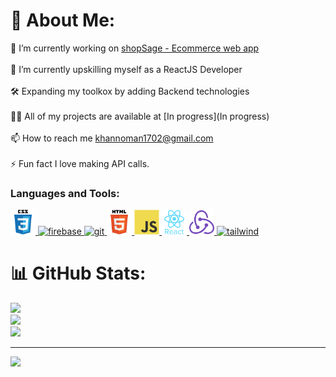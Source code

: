 # 💫 About Me:
🔭 I’m currently working on [shopSage - Ecommerce web app](https://github.com/NomanKhan13/shopSage)<br><br>🌱 I’m currently upskilling myself as a ReactJS Developer<br><br>🛠 Expanding my toolkox by adding Backend technologies<br><br>👨‍💻 All of my projects are available at [In progress](In progress)<br><br>📫 How to reach me khannoman1702@gmail.com<br><br>⚡ Fun fact I love making API calls.

<h3 align="left">Languages and Tools:</h3>
<p align="left"> <a href="https://www.w3schools.com/css/" target="_blank" rel="noreferrer"> <img src="https://raw.githubusercontent.com/devicons/devicon/master/icons/css3/css3-original-wordmark.svg" alt="css3" width="40" height="40"/> </a> <a href="https://firebase.google.com/" target="_blank" rel="noreferrer"> <img src="https://www.vectorlogo.zone/logos/firebase/firebase-icon.svg" alt="firebase" width="40" height="40"/> </a> <a href="https://git-scm.com/" target="_blank" rel="noreferrer"> <img src="https://www.vectorlogo.zone/logos/git-scm/git-scm-icon.svg" alt="git" width="40" height="40"/> </a> <a href="https://www.w3.org/html/" target="_blank" rel="noreferrer"> <img src="https://raw.githubusercontent.com/devicons/devicon/master/icons/html5/html5-original-wordmark.svg" alt="html5" width="40" height="40"/> </a> <a href="https://developer.mozilla.org/en-US/docs/Web/JavaScript" target="_blank" rel="noreferrer"> <img src="https://raw.githubusercontent.com/devicons/devicon/master/icons/javascript/javascript-original.svg" alt="javascript" width="40" height="40"/> </a> <a href="https://reactjs.org/" target="_blank" rel="noreferrer"> <img src="https://raw.githubusercontent.com/devicons/devicon/master/icons/react/react-original-wordmark.svg" alt="react" width="40" height="40"/> </a> <a href="https://redux.js.org" target="_blank" rel="noreferrer"> <img src="https://raw.githubusercontent.com/devicons/devicon/master/icons/redux/redux-original.svg" alt="redux" width="40" height="40"/> </a> <a href="https://tailwindcss.com/" target="_blank" rel="noreferrer"> <img src="https://www.vectorlogo.zone/logos/tailwindcss/tailwindcss-icon.svg" alt="tailwind" width="40" height="40"/> </a> </p>

# 📊 GitHub Stats:
![](https://github-readme-stats.vercel.app/api?username=nomankhan13&theme=dark&hide_border=false&include_all_commits=false&count_private=false)<br/>
![](https://nirzak-streak-stats.vercel.app/?user=nomankhan13&theme=dark&hide_border=false)<br/>
![](https://github-readme-stats.vercel.app/api/top-langs/?username=nomankhan13&theme=dark&hide_border=false&include_all_commits=false&count_private=false&layout=compact)

---
[![](https://visitcount.itsvg.in/api?id=nomankhan13&icon=0&color=0)](https://visitcount.itsvg.in)

<!-- Proudly created with GPRM ( https://gprm.itsvg.in ) -->
